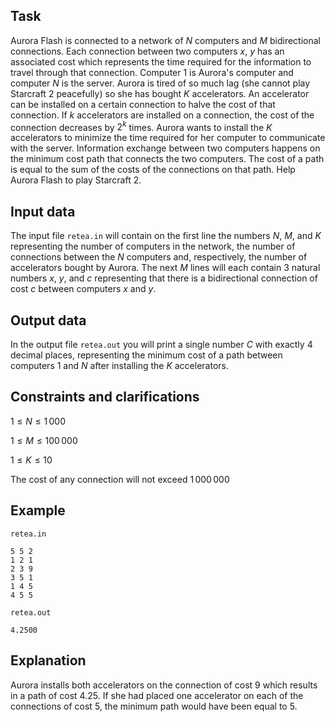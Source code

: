## Task

Aurora Flash is connected to a network of $N$ computers and $M$ bidirectional connections. Each connection between two computers $x$, $y$ has an associated cost which represents the time required for the information to travel through that connection. Computer $1$ is Aurora's computer and computer $N$ is the server. Aurora is tired of so much lag (she cannot play Starcraft $2$ peacefully) so she has bought $K$ accelerators. An accelerator can be installed on a certain connection to halve the cost of that connection. If $k$ accelerators are installed on a connection, the cost of the connection decreases by $2^k$ times. Aurora wants to install the $K$ accelerators to minimize the time required for her computer to communicate with the server. Information exchange between two computers happens on the minimum cost path that connects the two computers. The cost of a path is equal to the sum of the costs of the connections on that path. Help Aurora Flash to play Starcraft $2$.

## Input data

The input file `retea.in` will contain on the first line the numbers $N$, $M$, and $K$ representing the number of computers in the network, the number of connections between the $N$ computers and, respectively, the number of accelerators bought by Aurora. The next $M$ lines will each contain $3$ natural numbers $x$, $y$, and $c$ representing that there is a bidirectional connection of cost $c$ between computers $x$ and $y$.

## Output data

In the output file `retea.out` you will print a single number $C$ with exactly $4$ decimal places, representing the minimum cost of a path between computers $1$ and $N$ after installing the $K$ accelerators.

## Constraints and clarifications

$1 \leq N \leq 1\,000$

$1 \leq M \leq 100\,000$

$1 \leq K \leq 10$

The cost of any connection will not exceed $1\,000\,000$

## Example

`retea.in`
```
5 5 2
1 2 1
2 3 9
3 5 1
1 4 5
4 5 5
```

`retea.out`
```
4.2500
```

## Explanation

Aurora installs both accelerators on the connection of cost $9$ which results in a path of cost $4.25$. If she had placed one accelerator on each of the connections of cost $5$, the minimum path would have been equal to $5$.